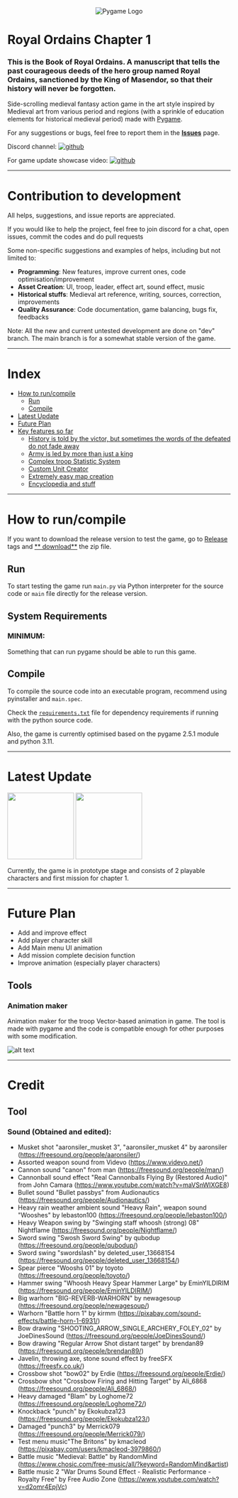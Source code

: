 <div align="center">    
    <img src="https://github.com/remance/preview/blob/main/pygamelogo.gif?raw=true" alt="Pygame Logo">
</div>


# Royal Ordains Chapter 1

### This is the Book of Royal Ordains. A manuscript that tells the past courageous deeds of the hero group named Royal Ordains, sanctioned by the King of Masendor, so that their history will never be forgotten.

Side-scrolling medieval fantasy action game in the art style inspired by Medieval art from various period and regions (with a sprinkle of education elements for historical medieval period) made with [Pygame](https://github.com/pygame/pygame).

For any suggestions or bugs, feel free to report them in the [**Issues**](https://github.com/remance/Masendor/issues)
page.

Discord channel: [![github](https://github.com/remance/preview/blob/main/discord_logo.png?raw=true)][1]

For game update showcase video: [![github](https://github.com/remance/preview/blob/main/youtube_logo3.png?raw=true)][2]

---------------

# Contribution to development

All helps, suggestions, and issue reports are appreciated.

If you would like to help the project, feel free to join discord for a chat, open issues, commit the codes and do pull requests

Some non-specific suggestions and examples of helps, including but not limited to:

- **Programming**: New features, improve current ones, code optimisation/improvement
- **Asset Creation**: UI, troop, leader, effect art, sound effect, music
- **Historical stuffs**: Medieval art reference, writing, sources, correction, improvements
- **Quality Assurance**: Code documentation, game balancing, bugs fix, feedbacks

Note: All the new and current untested development are done on "dev" branch. The main branch is for a somewhat stable version of the game.

---------------

# Index

- [How to run/compile](#how-to-runcompile)
    - [Run](#run)
    - [Compile](#compile)
- [Latest Update](#latest-update)
- [Future Plan](#future-plan)
- [Key features so far](#key-features-so-far)
    - [History is told by the victor, but sometimes the words of the defeated do not fade away](#history-is-told-by-the-victor-but-sometimes-the-words-of-the-loser-do-not-fade-away)
    - [Army is led by more than just a king](#army-is-led-by-more-than-just-a-king)
    - [Complex troop Statistic System](#complex-troop-statistic-system)
    - [Custom Unit Creator](#custom-unit-creator)
    - [Extremely easy map creation](#extremely-easy-map-creation)
    - [Encyclopedia and stuff](#encyclopedia-and-stuff)

---

# How to run/compile

If you want to download the release version to test the game, go
to [Release](https://github.com/remance/Masendor/releases) tags and [**
download**](https://github.com/remance/Masendor/releases/download/0.6.2.3/Dream.Decision.zip) the zip file. <br>

## Run

To start testing the game run `main.py` via Python interpreter for the source code or `main` file directly for the
release version. <br>

## System Requirements

### MINIMUM:

Something that can run pygame should be able to run this game.

[//]: # ()
[//]: # (OS: Windows 7 &#40;Haven't tested on Windows XP or Vista but may work&#41;, Ubuntu and macOS need further testing)

[//]: # ()
[//]: # (Memory: 2GB RAM)

[//]: # ()
[//]: # (Processor: Need more testing)

[//]: # ()
[//]: # (Graphics: Need more testing)

[//]: # ()
[//]: # (Storage: Currently 200 MB but likely around 500 MB available space in finished version.)

[//]: # ()
[//]: # (### RECOMMEND:)

[//]: # ()
[//]: # (OS: Windows 8, Ubuntu 22.04, macOS Monterey)

[//]: # ()
[//]: # (Memory: 4GB RAM)

[//]: # ()
[//]: # (Processor: Need more testing)

[//]: # ()
[//]: # (Graphics: Need more testing)

[//]: # ()
[//]: # (Storage: 1GB available space)

## Compile

To compile the source code into an executable program, recommend using pyinstaller and `main.spec`. <br>

Check the [`requirements.txt`](requirements.txt) file for dependency requirements if running with the python source
code.<br>

Also, the game is currently optimised based on the pygame 2.5.1 module and python 3.11.

---------------

# Latest Update

<a href="https://youtu.be/video_id" title="video text"><img src="https://github.com/remance/preview2/blob/main/rabbit-rider.gif?raw=true" width="150" height="150"></a>  <a href="https://youtu.be/video_id" title="video text"><img src="https://github.com/remance/preview2/blob/main/bigta.gif?raw=true" width="150" height="150"></a>  

Currently, the game is in prototype stage and consists of 2 playable characters and first mission for chapter 1.

---------------

# Future Plan

- Add and improve effect
- Add player character skill
- Add Main menu UI animation
- Add mission complete decision function
- Improve animation (especially player characters)

[//]: # (---------------)

[//]: # ()
[//]: # (# Key features so far)

[//]: # ()
[//]: # (## History is told by the victor, but sometimes the words of the loser do not fade away)

[//]: # ()
[//]: # (> 14th October 1066 AD, Duke William of Normandy’s force arrived at Telham Hill early in the morning, while Harold)

[//]: # (> Godwinson’s force was already positioned at Senlac Ridge. It is believed that Harold intent to ambush William's army at)

[//]: # (> their camp and was surprised by William's arrival at Telham Hill.)

[//]: # ()
[//]: # (> 14th October 1066 AD, King Harold Godwinson intercepted William the Bastard’s force at Senlac Ridge, Hastings. The)

[//]: # (> rightful king of England refused to cover in a castle before the pretender and bravely marched his army to crush the)

[//]: # (> enemy head-on.)

[//]: # ()
[//]: # (Have you ever found it weird that most historical games follow only a specific version of the story? Even a single battle may have more than one side of the story. )

[//]: # ()
[//]: # (For example, the Normans say they are the underdog in the Battle of Hastings, while the Saxons also say they are the underdog. )

[//]: # (Well in this game, all versions of the story are accepted and represented. )

[//]: # (Every preset historical map will have more than 1 source of information that dictates the story tone, army composition, size, even formation and possibly more.)

[//]: # ()
[//]: # (![Image showing information about the Battle of Hastings]&#40;https://github.com/remance/preview/blob/main/source.gif?raw=true&#41;)


[//]: # ()
[//]: # (## Custom Unit Creator)

[//]: # ()
[//]: # (Bored of a simple line formation and want to try making weird unit formation? There is a custom unit editor that)

[//]: # (provides a complete freedom unit design. The custom units can be used in custom battles.)

[//]: # ()
[//]: # (![alt text]&#40;https://github.com/remance/preview/blob/main/custom.gif?raw=true&#41;)

[//]: # (## Extremely easy map creation)

[//]: # ()
[//]: # (Map creator in most games requires a degree of learning to use effectively. In this game, you just need to use MS Paint or any drawing software)

[//]: # (&#40;[GIMP]&#40;https://www.gimp.org/&#41;, [Adobe Photoshop]&#40;https://www.adobe.com/products/photoshop.html&#41;, etc.&#41; to create a map.<br>)

[//]: # ()
[//]: # (Draw the image with the right colour set, and the game will convert them into a playable map. Most other map functions)

[//]: # (are also very easy to create and modify.)

[//]: # ()
[//]: # ([Video]&#40;https://www.youtube.com/watch?v=8Omm-o6Dy60&#41; demonstration: https://www.youtube.com/watch?v=8Omm-o6Dy60)

[//]: # (## Encyclopedia and stuffs)

[//]: # ()
[//]: # (This game's encyclopedia will have more information than just from the Wikipedia website as long as they can be found)

[//]: # (that is.)

[//]: # ()
[//]: # (![alt text]&#40;https://github.com/remance/preview/blob/main/lore.gif?raw=true&#41;)

[//]: # ()
[//]: # (This function is going to be a headache to write and research. But hopefully, it will provide useful and interesting historical information to players.)


## Tools

### Animation maker

Animation maker for the troop Vector-based animation in game. The tool is made with pygame and the code is compatible enough for other purposes with some modification.

![alt text](https://github.com/remance/preview2/blob/main/animation-maker.png?raw=true)


---------------

# Credit

[//]: # (## Programming)

## Tool

[//]: # (### Subunit sprite viewer by coppermouse &#40;https://github.com/coppermouse&#41;)

[//]: # (## Game Asset)

[//]: # ()
[//]: # (### Graphic Art:)

[//]: # ()
[//]: # (### Sprite:)

[//]: # ()
[//]: # (- Prototype slash effect sprites by inogNate)

[//]: # (- Weapon sprite by jeet)

### Sound (Obtained and edited):

- Musket shot "aaronsiler_musket 3", "aaronsiler_musket 4" by aaronsiler (https://freesound.org/people/aaronsiler/)
- Assorted weapon sound from Videvo (https://www.videvo.net/)
- Cannon sound "canon" from man (https://freesound.org/people/man/)
- Cannonball sound effect "Real Cannonballs Flying By (Restored Audio)" from John Camara (https://www.youtube.com/watch?v=maVSnWIXGE8)
- Bullet sound "Bullet passbys" from Audionautics (https://freesound.org/people/Audionautics/)
- Heavy rain weather ambient sound "Heavy Rain", weapon sound "Wooshes" by lebaston100 (https://freesound.org/people/lebaston100/)
- Heavy Weapon swing by "Swinging staff whoosh (strong) 08" Nightflame (https://freesound.org/people/Nightflame/)
- Sword swing "Swosh Sword Swing" by qubodup (https://freesound.org/people/qubodup/)
- Sword swing "swordslash" by deleted_user_13668154 (https://freesound.org/people/deleted_user_13668154/)
- Spear pierce "Wooshs 01" by toyoto (https://freesound.org/people/toyoto/)
- Hammer swing "Whoosh Heavy Spear Hammer Large" by EminYILDIRIM (https://freesound.org/people/EminYILDIRIM/)
- Big warhorn "BIG-REVERB-WARHORN" by newagesoup (https://freesound.org/people/newagesoup/)
- Warhorn "Battle horn 1" by kirmm (https://pixabay.com/sound-effects/battle-horn-1-6931/)
- Bow drawing "SHOOTING_ARROW_SINGLE_ARCHERY_FOLEY_02" by JoeDinesSound (https://freesound.org/people/JoeDinesSound/)
- Bow drawing "Regular Arrow Shot distant target" by brendan89 (https://freesound.org/people/brendan89/)
- Javelin, throwing axe, stone sound effect by freeSFX (https://freesfx.co.uk/)
- Crossbow shot "bow02" by Erdie (https://freesound.org/people/Erdie/)
- Crossbow shot "Crossbow Firing and Hitting Target" by Ali_6868 (https://freesound.org/people/Ali_6868/)
- Heavy damaged "Blam" by Loghome72 (https://freesound.org/people/Loghome72/)
- Knockback "punch" by Ekokubza123 (https://freesound.org/people/Ekokubza123/)
- Damaged "punch3" by Merrick079 (https://freesound.org/people/Merrick079/)
- Test menu music"The Britons" by kmacleod (https://pixabay.com/users/kmacleod-3979860/)
- Battle music "Medieval: Battle" by RandomMind (https://www.chosic.com/free-music/all/?keyword=RandomMind&artist)
- Battle music 2 "War Drums Sound Effect - Realistic Performance - Royalty Free" by Free Audio Zone (https://www.youtube.com/watch?v=d2omr4EpjVc)


[//]: # (## Translation)


[//]: # (## Help with game coding and bugs fixed:)

[//]: # ()
[//]: # (-  coppermouse &#40;https://github.com/coppermouse&#41;)



[1]: https://discord.gg/q7yxz4netf

[2]: https://www.youtube.com/channel/UCgapwWog3mYhkEKIGW8VZtw

